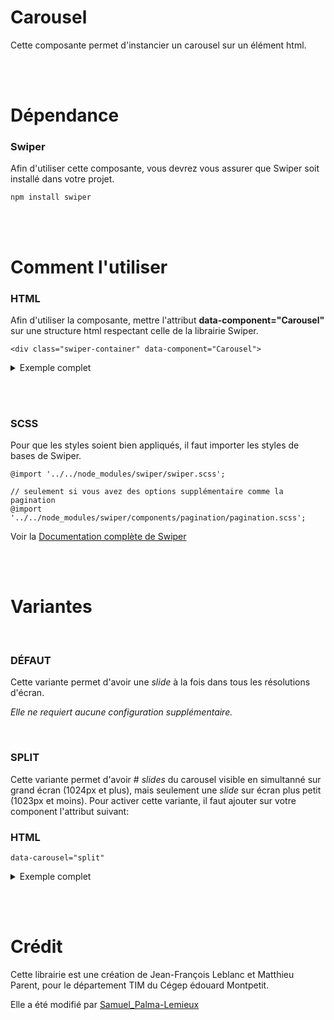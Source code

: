 # Carousel

Cette composante permet d'instancier un carousel sur un élément html.

<br><br>

# Dépendance

### Swiper

Afin d'utiliser cette composante, vous devrez vous assurer que Swiper soit installé dans votre projet.

`npm install swiper`

<br><br>

# Comment l'utiliser

### **HTML**

Afin d'utiliser la composante, mettre l'attribut **data-component="Carousel"** sur une structure html respectant celle de la librairie Swiper.

```
<div class="swiper-container" data-component="Carousel">
```

<details>
<summary>Exemple complet</summary>

```
<!-- Slider main container -->
<div class="swiper-container" data-component="Carousel">
  <!-- Additional required wrapper -->
  <div class="swiper-wrapper">
    <!-- Slides -->
    <div class="swiper-slide">Slide 1</div>
    <div class="swiper-slide">Slide 2</div>
  </div>
  <!-- If we need pagination -->
  <div class="swiper-pagination"></div>
</div>
```

</details>

<br><br>

### **SCSS**

Pour que les styles soient bien appliqués, il faut importer les styles de bases de Swiper.

```
@import '../../node_modules/swiper/swiper.scss';

// seulement si vous avez des options supplémentaire comme la pagination
@import '../../node_modules/swiper/components/pagination/pagination.scss';

```

Voir la [Documentation complète de Swiper](https://swiperjs.com/swiper-api)

<br><br>

# Variantes

<br>

### **DÉFAUT**

Cette variante permet d'avoir une _slide_ à la fois dans tous les résolutions d'écran.

_Elle ne requiert aucune configuration supplémentaire._

<br>

### **SPLIT**

Cette variante permet d'avoir # _slides_ du carousel visible en simultanné sur grand écran (1024px et plus), mais seulement une _slide_ sur écran plus petit (1023px et moins). Pour activer cette variante, il faut ajouter sur votre component l'attribut suivant:

### **HTML**

```
data-carousel="split"
```

<details>
<summary>Exemple complet</summary>

```
<!-- Slider main container -->
<div class="swiper-container" data-component="Carousel" data-carousel="split">
  <!-- Additional required wrapper -->
  <div class="swiper-wrapper">
    <!-- Slides -->
    <div class="swiper-slide">Slide 1</div>
    <div class="swiper-slide">Slide 2</div>
  </div>
  <!-- If we need pagination -->
  <div class="swiper-pagination"></div>
</div>
```

</details>

<br><br>

# Crédit

Cette librairie est une création de Jean-François Leblanc et Matthieu Parent, pour le département TIM du Cégep édouard Montpetit.

Elle a été modifié par [Samuel_Palma-Lemieux](https://dectim.ca/)
